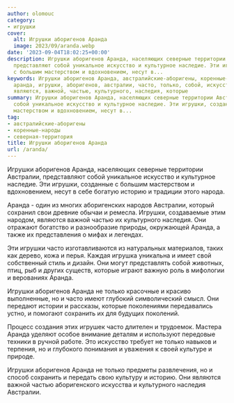 ```yaml
---
author: olomouc
category:
- игрушки
cover:
  alt: Игрушки аборигенов Аранда
  image: 2023/09/aranda.webp
date: '2023-09-04T18:02:25+00:00'
description: Игрушки аборигенов Аранда, населяющих северные территории Австралии,
  представляют собой уникальное искусство и культурное наследие. Эти игрушки, созданные
  с большим мастерством и вдохновением, несут в...
keywords: Игрушки аборигенов Аранда, австралийские-аборигены, коренные-народы, северная-территория,
  аранда, игрушки, аборигенов, австралии, часто, только, собой, искусство, историю,
  являются, важной, частью, культурного, наследия, которые
summary: Игрушки аборигенов Аранда, населяющих северные территории Австралии, представляют
  собой уникальное искусство и культурное наследие. Эти игрушки, созданные с большим
  мастерством и вдохновением, несут в...
tag:
- австралийские-аборигены
- коренные-народы
- северная-территория
title: Игрушки аборигенов Аранда
url: /aranda/
---
```


Игрушки аборигенов Аранда, населяющих северные территории Австралии, представляют собой уникальное искусство и культурное наследие. Эти игрушки, созданные с большим мастерством и вдохновением, несут в себе богатую историю и традиции этого народа.

Аранда \- один из многих аборигенских народов Австралии, который сохранил свои древние обычаи и ремесла. Игрушки, создаваемые этим народом, являются важной частью их культурного наследия. Они отражают богатство и разнообразие природы, окружающей Аранда, а также их представления о мифах и легендах.

Эти игрушки часто изготавливаются из натуральных материалов, таких как дерево, кожа и перья. Каждая игрушка уникальна и имеет свой собственный стиль и дизайн. Они могут представлять собой животных, птиц, рыб и других существ, которые играют важную роль в мифологии и верованиях Аранда.

Игрушки аборигенов Аранда не только красочные и красиво выполненные, но и часто имеют глубокий символический смысл. Они передают истории и рассказы, которые поколениями передавались устно, и помогают сохранить их для будущих поколений.

Процесс создания этих игрушек часто длителен и трудоемок. Мастера Аранда уделяют особое внимание деталям и используют передовые техники в ручной работе. Это искусство требует не только навыков и терпения, но и глубокого понимания и уважения к своей культуре и природе.

Игрушки аборигенов Аранда не только предметы развлечения, но и способ сохранить и передать свою культуру и историю. Они являются важной частью аборигенского искусства и культурного наследия Австралии.